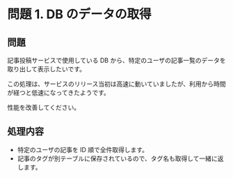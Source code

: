 # 問題 1. DB のデータの取得

## 問題

記事投稿サービスで使用している DB から、特定のユーザの記事一覧のデータを取り出して表示したいです。

この処理は、サービスのリリース当初は高速に動いていましたが、利用から時間が経つと低速になってきたようです。

性能を改善してください。

## 処理内容

- 特定のユーザの記事を ID 順で全件取得します。
- 記事のタグが別テーブルに保存されているので、タグ名も取得して一緒に返します。
